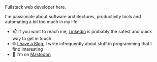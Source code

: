 Fullstack web developer here.

I'm passionate about software architectures, productivity tools and automating a bit too much in my life

- 📫 If you want to reach me, [Linkedin](https://www.linkedin.com/in/lucabruzzone/) is probably the safest and quick way to get in touch.
- 🌐 [I have a Blog](https://lucabruzzone.me), I write infrequently about stuff in programming that I find interesting
- 🐘 I'm on [Mastodon](https://mstdn.social/@unsigned) 
